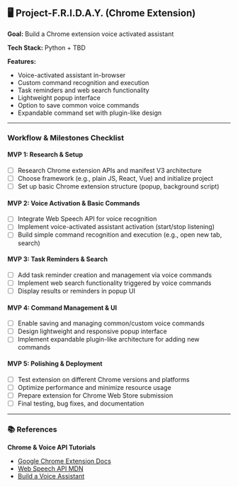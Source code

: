 ## 🖥️ Project-F.R.I.D.A.Y. (Chrome Extension)

**Goal:** Build a Chrome extension voice activated assistant  

**Tech Stack:** Python + TBD

**Features:**
- Voice-activated assistant in-browser
- Custom command recognition and execution
- Task reminders and web search functionality
- Lightweight popup interface
- Option to save common voice commands
- Expandable command set with plugin-like design

---

### Workflow & Milestones Checklist

#### MVP 1: Research & Setup
- [ ] Research Chrome extension APIs and manifest V3 architecture
- [ ] Choose framework (e.g., plain JS, React, Vue) and initialize project
- [ ] Set up basic Chrome extension structure (popup, background script)

#### MVP 2: Voice Activation & Basic Commands
- [ ] Integrate Web Speech API for voice recognition
- [ ] Implement voice-activated assistant activation (start/stop listening)
- [ ] Build simple command recognition and execution (e.g., open new tab, search)

#### MVP 3: Task Reminders & Search
- [ ] Add task reminder creation and management via voice commands
- [ ] Implement web search functionality triggered by voice commands
- [ ] Display results or reminders in popup UI

#### MVP 4: Command Management & UI
- [ ] Enable saving and managing common/custom voice commands
- [ ] Design lightweight and responsive popup interface
- [ ] Implement expandable plugin-like architecture for adding new commands

#### MVP 5: Polishing & Deployment
- [ ] Test extension on different Chrome versions and platforms
- [ ] Optimize performance and minimize resource usage
- [ ] Prepare extension for Chrome Web Store submission
- [ ] Final testing, bug fixes, and documentation

---

### 📚 References
**Chrome & Voice API Tutorials**  
- [Google Chrome Extension Docs](https://developer.chrome.com/docs/extensions/mv3/)  
- [Web Speech API MDN](https://developer.mozilla.org/en-US/docs/Web/API/Web_Speech_API)  
- [Build a Voice Assistant](https://www.youtube.com/watch?v=n0lLYkzNZgI&ab_channel=TheCodeMate)

